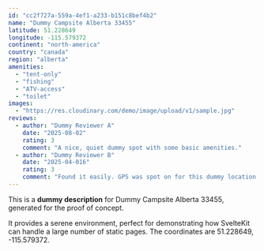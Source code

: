 ```yaml
---
id: "cc2f727a-559a-4ef1-a233-b151c8bef4b2"
name: "Dummy Campsite Alberta 33455"
latitude: 51.228649
longitude: -115.579372
continent: "north-america"
country: "canada"
region: "alberta"
amenities:
  - "tent-only"
  - "fishing"
  - "ATV-access"
  - "toilet"
images:
  - "https://res.cloudinary.com/demo/image/upload/v1/sample.jpg"
reviews:
  - author: "Dummy Reviewer A"
    date: "2025-08-02"
    rating: 3
    comment: "A nice, quiet dummy spot with some basic amenities."
  - author: "Dummy Reviewer B"
    date: "2025-04-016"
    rating: 3
    comment: "Found it easily. GPS was spot on for this dummy location."
---
```


This is a **dummy description** for Dummy Campsite Alberta 33455, generated for the proof of concept.

It provides a serene environment, perfect for demonstrating how SvelteKit can handle a large number of static pages. The coordinates are 51.228649, -115.579372.
